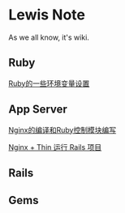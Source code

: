 # Lewis Note
As we all know, it's wiki.
## Ruby
[Ruby的一些环境变量设置](./ruby/environment_set.md)
## App Server
[Nginx的编译和Ruby控制模块编写](./app_server/nginx_compile_and_control.md)

[Nginx + Thin 运行 Rails 项目](./app_server/nginx_with_thin.md)
## Rails
## Gems
